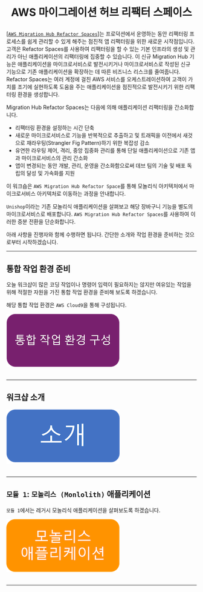# <p align="center">AWS 마이그레이션 허브 리팩터 스페이스</p>
[[`AWS Migration Hub Refactor Spaces`]](https://aws.amazon.com/ko/migration-hub/features/)는 프로덕션에서 운영하는 동안 리팩터링 프로세스를 쉽게 관리할 수 있게 해주는 점진적 앱 리팩터링을 위한 새로운 시작점입니다. 고객은 Refactor Spaces를 사용하여 리팩터링을 할 수 있는 기본 인프라의 생성 및 관리가 아닌 애플리케이션의 리팩터링에 집중할 수 있습니다. 이 신규 Migration Hub 기능은 애플리케이션을 마이크로서비스로 발전시키거나 마이크로서비스로 작성된 신규 기능으로 기존 애플리케이션을 확장하는 데 따른 비즈니스 리스크를 줄여줍니다. Refactor Spaces는 여러 계정에 걸친 AWS 서비스를 오케스트레이션하여 고객이 가치를 조기에 실현하도록 도움을 주는 애플리케이션을 점진적으로 발전시키기 위한 리팩터링 환경을 생성합니다.

Migration Hub Refactor Spaces는 다음에 의해 애플리케이션 리팩터링을 간소화합니다.

* 리팩터링 환경을 설정하는 시간 단축 
* 새로운 마이크로서비스로 기능을 반복적으로 추출하고 및 트래픽을 이전에서 새것으로 재라우팅(Strangler Fig Pattern)하기 위한 복잡성 감소
* 유연한 라우팅 제어, 격리, 중앙 집중화 관리를 통해 단일 애플리케이션으로 기존 앱과 마이크로서비스의 관리 간소화
* 앱이 변경되는 동안 개발, 관리, 운영을 간소화함으로써 데브 팀의 기술 및 배포 독립의 달성 및 가속화를 지원

이 워크숍은 `AWS Migration Hub Refactor Space`를 통해 모놀리식 아키텍처에서 마이크로서비스 아키텍처로 이동하는 과정을 안내합니다.

`Unishop`이라는 기존 모놀리식 애플리케이션을 살펴보고 해당 장바구니 기능을 별도의 마이크로서비스로 배포합니다. `AWS Migration Hub Refactor Spaces`를 사용하여 이러한 증분 전환을 단순화합니다.

아래 사항을 진행자와 함께 수행하면 됩니다. 간단한 소개와 작업 환경을 준비하는 것으로부터 시작하겠습니다.

---

## 통합 작업 환경 준비
오늘 워크샵이 많은 코딩 작업이나 명령어 입력이 필요하지는 않지만 여유있는 작업을 위해 적절한 자원을 가진 통합 작업 환경을 준비해 보도록 하겠습니다.

해당 통합 작업 환경은 `AWS Cloud9`을 통해 구성됩니다.

[![통합 작업 환경 준비](docs/images/button-cloud9-setup.png)](docs/cloud9-setup.md "통합 작업 환경 준비")
<br></br>

---

## 워크샵 소개

[![소개](docs/images/button-introduction.png)](docs/introduction.md "소개")
<br></br>

---

## `모듈 1`: `모놀리스 (Monlolith)` 애플리케이션

`모듈 1`에서는 레거시 모놀리식 애플리케이션을 살펴보도록 하겠습니다. 

[![소개](docs/images/button-monolith-application.png)](docs/monolith-application.md "소개")
<br></br>


---
